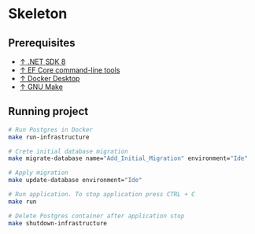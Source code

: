 # Skeleton

## Prerequisites

- [↑ .NET SDK 8](https://dotnet.microsoft.com/en-us/download/dotnet/8.0)
- [↑ EF Core command-line tools](https://learn.microsoft.com/en-us/ef/core/cli/dotnet)
- [↑ Docker Desktop](https://www.docker.com/products/docker-desktop/)
- [↑ GNU Make](https://www.gnu.org/software/make)

## Running project

```bash
# Run Postgres in Docker
make run-infrastructure

# Crete initial database migration
make migrate-database name="Add_Initial_Migration" environment="Ide"

# Apply migration
make update-database environment="Ide"

# Run application. To stop application press CTRL + C
make run

# Delete Postgres container after application stop
make shutdown-infrastructure
```
